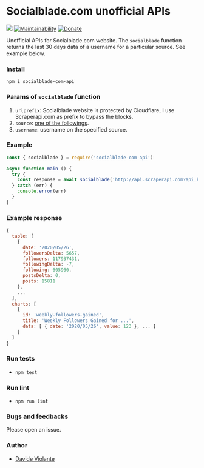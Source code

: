 # Socialblade.com unofficial APIs
[![](https://github.com/davideviolante/socialblade-com-api/workflows/Node.js%20CI/badge.svg)](https://github.com/DavideViolante/socialblade-com-api/actions?query=workflow%3A"Node.js+CI") [![Maintainability](https://api.codeclimate.com/v1/badges/5cf562601140598e1f8a/maintainability)](https://codeclimate.com/github/DavideViolante/socialblade-com-api/maintainability) [![Donate](https://img.shields.io/badge/paypal-donate-179BD7.svg)](https://www.paypal.me/dviolante)

Unofficial APIs for Socialblade.com website. The `socialblade` function returns the last 30 days data of a username for a particular source. See example below.

### Install
`npm i socialblade-com-api`

### Params of `socialblade` function
1. `urlprefix`: Socialblade website is protected by Cloudflare, I use Scraperapi.com as prefix to bypass the blocks.
2. `source`: [one of the followings](https://github.com/DavideViolante/socialblade-com-api/blob/master/functions.js#L4).
3. `username`: username on the specified source.

### Example
```js
const { socialblade } = require('socialblade-com-api')

async function main () {
  try {
    const response = await socialblade('http://api.scraperapi.com?api_key=<YOUR_API_KEY>&url=', 'twitter', 'barackobama')
  } catch (err) {
    console.error(err)
  }
}
```

### Example response
```js
{
  table: [
    {
      date: '2020/05/26',
      followersDelta: 5657,
      followers: 117937431,
      followingDelta: -7,
      following: 605960,
      postsDelta: 0,
      posts: 15811
    },
    ...
  ],
  charts: [
    {
      id: 'weekly-followers-gained',
      title: 'Weekly Followers Gained for ...',
      data: [ { date: '2020/05/26', value: 123 }, ... ]
    }
  ]
}
```

### Run tests
- `npm test`

### Run lint
- `npm run lint`

### Bugs and feedbacks
Please open an issue.

### Author
- [Davide Violante](https://github.com/DavideViolante/)
